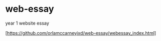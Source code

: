 # web-essay
year 1 website essay

[https://github.com/orlamccarneyixd/web-essay/webessay_index.html]
